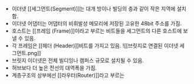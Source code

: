 - 이더넷 [[세그먼트(Segment)]]는 대개 방이나 빌딩의 층과 같이 작은 지역에 설치함.
- 이더넷 어댑터는 어댑터의 비휘발성 메모리에 저장된 고유한 48bit 주소를 가짐.
- 호스트는 [[프레임 (Frame)]]이라고 부르는 비트들을 세그먼트의 다른 호스트에 보낼 수 있음.
- 각 프레임은 [[헤더 (Header)]]비트를 가지고 있음.
![[브릿지로 연결된 이더넷 세그먼트.png]]
- 브릿지 이더넷은 전체 빌디잉나 캠퍼스 규모로 설치될 수 있음. 
- 허브보다 더 높은 전선의 대역폭을 가짐.
- 계층구조의 상부에선 [[라우터(Router)]]라고 부르는 
